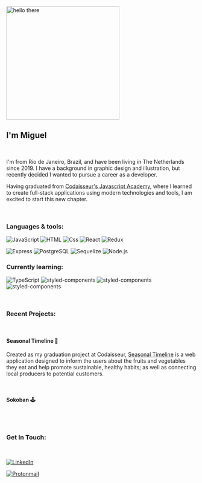 <img alt="hello there" src="https://media0.giphy.com/media/3ornk57KwDXf81rjWM/giphy.gif?cid=ecf05e47u56q36z3urmv18gyicgwi34dr54fjbev42imipgx&rid=giphy.gif&ct=g" width="300px" />

<br>

## I'm Miguel

<br>

I'm from Rio de Janeiro, Brazil, and have been living in The Netherlands since 2019. I have a background in graphic design and illustration, but recently decided I wanted to pursue a career as a developer.

Having graduated from [Codaisseur's Javascript Academy](https://codaisseur.com/), where I learned to create full-stack applications using modern technologies and tools, I am excited to start this new chapter.

<br>

### Languages & tools:

<img alt="JavaScript" src="https://img.shields.io/badge/JavaScript-F7DF1E?logo=javascript&logoColor=white&style=for-the-badge" /> <img alt="HTML" src="https://img.shields.io/badge/HTML-E34F26?logo=html5&logoColor=white&style=for-the-badge" /> <img alt="Css" src="https://img.shields.io/badge/CSS-1572B6?logo=css3&logoColor=white&style=for-the-badge" /> <img alt="React" src="https://img.shields.io/badge/React-61DAFB?logo=react&logoColor=white&style=for-the-badge" /> <img alt="Redux" src="https://img.shields.io/badge/Redux-764ABC?logo=redux&logoColor=white&style=for-the-badge" />

<img alt="Express" src="https://img.shields.io/badge/Express-000000?logo=express&logoColor=white&style=for-the-badge" /> <img alt="PostgreSQL" src="https://img.shields.io/badge/PostgreSQL-4169E1?logo=postgresql&logoColor=white&style=for-the-badge" /> <img alt="Sequelize" src="https://img.shields.io/badge/Sequelize-52B0E7?logo=sequelize&logoColor=white&style=for-the-badge" /> <img alt="Node.js" src="https://img.shields.io/badge/Node.js-339933?logo=node.js&logoColor=white&style=for-the-badge" />

### Currently learning:

<img alt="TypeScript" src="https://img.shields.io/badge/TypeScript-007ACC?style=for-the-badge&logo=typescript&logoColor=white" /> <img alt="styled-components" src="https://img.shields.io/badge/styled--components-DB7093?style=for-the-badge&logo=styled-components&logoColor=white" /> <img alt="styled-components" src="https://img.shields.io/badge/React_Native-20232A?style=for-the-badge&logo=react&logoColor=61DAFB" /> <img alt="styled-components" src="https://img.shields.io/badge/GraphQl-E10098?style=for-the-badge&logo=graphql&logoColor=white" />

<br>

### Recent Projects:

<br>

#### Seasonal Timeline 🌱

Created as my graduation project at Codaisseur, [Seasonal Timeline](https://github.com/mferraris/seasonal-timeline_client) is a web application designed to inform the users about the fruits and vegetables they eat and help promote sustainable, healthy habits; as well as connecting local producers to potential customers.

<br>

#### Sokoban 🕹️

<br><br>

### Get In Touch:

<br>

<a href="https://www.linkedin.com/in/miguelferraris/"><img alt="LinkedIn" src="https://img.shields.io/badge/LinkedIn-0A66C2?logo=linkedIn&logoColor=white&style=for-the-badge"/><a>

<a href="mailto: mgl.aguiar@protonmail.com"><img alt="Protonmail" src="https://img.shields.io/badge/ProtonMail-8B89CC?style=for-the-badge&logo=protonmail&logoColor=white"/></a>
